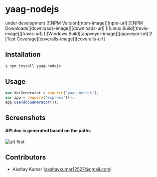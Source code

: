 # yaag-nodejs

under development
[![NPM Version][npm-image]][npm-url]
  [![NPM Downloads][downloads-image]][downloads-url]
  [![Linux Build][travis-image]][travis-url]
  [![Windows Build][appveyor-image]][appveyor-url]
  [![Test Coverage][coveralls-image]][coveralls-url]

## Installation

```sh
$ npm install yaag-nodejs
```

## Usage

```js
var docGenerator = require('yaag-nodejs');
var app = require('express')();
app.use(docGenerator());
```
## Screenshots

#### API doc is generated based on the paths
![alt first](https://raw.githubusercontent.com/akshaykumar12527/yaag-nodejs/master/1.png)

## Contributors 

* Akshay Kumar (akshaykumar12527@gmail.com)
